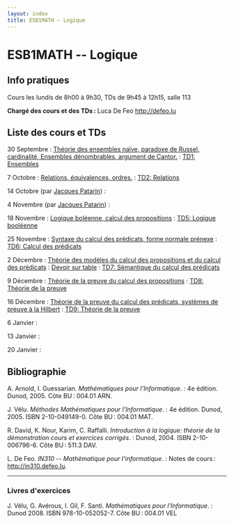 ```yaml
---
layout: index
title: ESB1MATH – Logique
---
```


# ESB1MATH -- Logique

## Info pratiques

Cours les lundis de 8h00 à 9h30, TDs de 9h45 à 12h15, salle 113

**Chargé des cours et des TDs :** Luca De Feo <http://defeo.lu>


## Liste des cours et TDs

30 Septembre
: [Théorie des ensembles naïve, paradoxe de Russel, cardinalité, Ensembles dénombrables, argument de Cantor.](theorie-des-ensembles)
: [TD1: Ensembles](td1-ensembles)

7 Octobre
: [Relations, équivalences, ordres.](relations-equivalences-ordres)
: [TD2: Relations](td2-relations)

14 Octobre (par [Jacques Patarin][jacques])
: 

4 Novembre (par [Jacques Patarin][jacques])
: 

18 Novembre
: [Logique boléenne, calcul des propositions](calcul-des-propositions)
: [TD5: Logique booléenne](td5-boole)

25 Novembre
: [Syntaxe du calcul des prédicats, forme normale prénexe](calcul-des-prédicats)
: [TD6: Calcul des prédicats](td6-predicats) 

2 Décembre
: [Théorie des modèles du calcul des propositions et du calcul des prédicats](theorie-des-modeles)
: [Devoir sur table](assets/cc2013-1.pdf)
: [TD7: Sémantique du calcul des prédicats](td7-modeles)

9 Décembre
: [Théorie de la preuve du calcul des propositions](preuve)
: [TD8: Théorie de la preuve](td8-preuve)

16 Décembre
: [Théorie de la preuve du calcul des prédicats, systèmes de preuve à la Hilbert](preuve)
: [TD9: Théorie de la preuve](td9-preuve)

6 Janvier
: 

13 Janvier
: 

20 Janvier
: 


## Bibliographie

A. Arnold, I. Guessarian. *Mathématiques pour l'Informatique*.
: 4e édition. Dunod, 2005. Côte BU : 004.01 ARN.

J. Vélu. *Méthodes Mathématiques pour l'Informatique*.
: 4e édition. Dunod, 2005. ISBN 2-10-049149-0. Côte BU : 004.01 MAT.

R. David, K. Nour, Karim, C. Raffalli. *Introduction à la logique: théorie de la démonstration cours et exercices corrigés*.
: Dunod, 2004. ISBN 2-10-006796-6. Côte BU : 511.3 DAV.

L. De Feo. *IN310 -- Mathèmatique pour l'informatique*.
: Notes de cours : <http://in310.defeo.lu>.

---

### Livres d'exercices

J. Vélu, G. Avérous, I. Gil, F. Santi. *Mathématiques pour l'Informatique*.
: Dunod 2008. ISBN 978-10-052052-7. Côte BU : 004.01 VEL




[jacques]: http://www.prism.uvsq.fr/~jap/ "Home page de Jacques Patarin"

